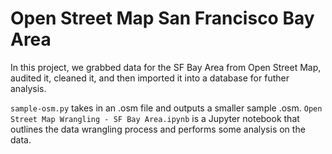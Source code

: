 # Open Street Map San Francisco Bay Area

In this project, we grabbed data for the SF Bay Area from Open Street Map, audited it, cleaned it, and then imported it into a database for futher analysis.

`sample-osm.py` takes in an .osm file and outputs a smaller sample .osm.
`Open Street Map Wrangling - SF Bay Area.ipynb` is a Jupyter notebook that outlines the data wrangling process and performs some analysis on the data.
